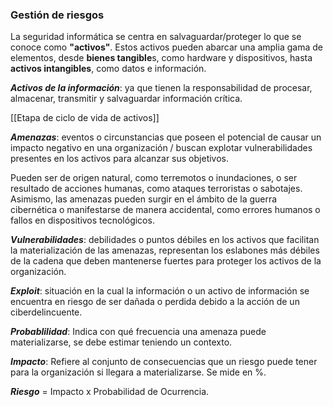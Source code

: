 ### Gestión de riesgos

La seguridad informática se centra en salvaguardar/proteger lo que se conoce como **"activos"**. Estos activos pueden abarcar una amplia gama de elementos, desde **bienes tangible**s, como hardware y dispositivos, hasta **activos intangibles**, como datos e información.

***Activos de la información***: ya que tienen la responsabilidad de procesar, almacenar, transmitir y salvaguardar información crítica. 

[[Etapa de ciclo de vida de activos]]

***Amenazas***: eventos o circunstancias que poseen el potencial de causar un impacto negativo en una organización / buscan explotar vulnerabilidades presentes en los activos para alcanzar sus objetivos.

Pueden ser de origen natural, como terremotos o inundaciones, o ser resultado de acciones humanas, como ataques terroristas o sabotajes. Asimismo, las amenazas pueden surgir en el ámbito de la guerra cibernética o manifestarse de manera accidental, como errores humanos o fallos en dispositivos tecnológicos.

***Vulnerabilidades***: debilidades o puntos débiles en los activos que facilitan la materialización de las amenazas, representan los eslabones más débiles de la cadena que deben mantenerse fuertes para proteger los activos de la organización.

***Exploit***: situación en la cual la información o un activo de información se encuentra en riesgo de ser dañada o perdida debido a la acción de un ciberdelincuente.

***Probablilidad***: Indica con qué frecuencia una amenaza puede materializarse, se debe estimar teniendo un contexto.

***Impacto***: Refiere al conjunto de consecuencias que un riesgo puede tener para la organización si llegara a materializarse. Se mide en %.

***Riesgo*** = Impacto x Probabilidad de Ocurrencia.

